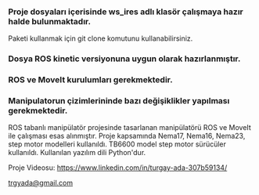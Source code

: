 ### Proje dosyaları içerisinde ws_ires adlı klasör çalışmaya hazır halde bulunmaktadır.
Paketi kullanmak için git clone komutunu kullanabilirsiniz.

### Dosya ROS kinetic versiyonuna uygun olarak hazırlanmıştır.

### ROS ve MoveIt kurulumları gerekmektedir.

### Manipulatorun çizimlerininde bazı değişiklikler yapılması gerekmektedir.

ROS tabanlı manipülatör projesinde tasarlanan manipülatörü ROS ve MoveIt ile çalışması esas alınmıştır.
Proje kapsamında Nema17, Nema16, Nema23, step motor modelleri kullanıldı.
TB6600 model step motor sürücüler kullanıldı.
Kullanılan yazılım dili Python'dur.





Proje Videosu: https://www.linkedin.com/in/turgay-ada-307b59134/

trgyada@gmail.com

